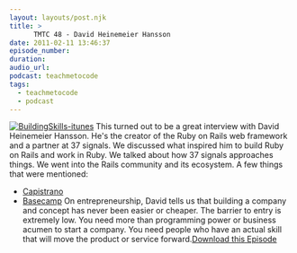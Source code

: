 ```yaml
---
layout: layouts/post.njk
title: >
      TMTC 48 - David Heinemeier Hansson
date: 2011-02-11 13:46:37
episode_number: 
duration: 
audio_url: 
podcast: teachmetocode
tags: 
  - teachmetocode
  - podcast
---
```


[![](http://teachmetocode.com/podcast/files/2010/08/BuildingSkills-itunes.jpg "BuildingSkills-itunes")](http://teachmetocode.com/podcast/files/2010/08/BuildingSkills-itunes.jpg) This turned out to be a great interview with David Heinemeier Hansson. He's the creator of the Ruby on Rails web framework and a partner at 37 signals. We discussed what inspired him to build Ruby on Rails and work in Ruby. We talked about how 37 signals approaches things. We went into the Rails community and its ecosystem. A few things that were mentioned:
- [Capistrano](https://github.com/capistrano/capistrano)
- [Basecamp](http://www.basecamphq.com)
On entrepreneurship, David tells us that building a company and concept has never been easier or cheaper. The barrier to entry is extremely low. You need more than programming power or business acumen to start a company. You need people who have an actual skill that will move the product or service forward.[Download this Episode](http://traffic.libsyn.com/charlesmaxwood/TMTC48DHH.mp3)
